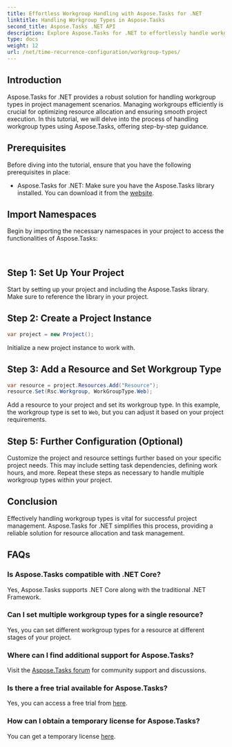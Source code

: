 ```yaml
---
title: Effortless Workgroup Handling with Aspose.Tasks for .NET
linktitle: Handling Workgroup Types in Aspose.Tasks
second_title: Aspose.Tasks .NET API
description: Explore Aspose.Tasks for .NET to effortlessly handle workgroup types in your project. Optimize resource allocation and enhance project management.
type: docs
weight: 12
url: /net/time-recurrence-configuration/workgroup-types/
---
```

## Introduction
Aspose.Tasks for .NET provides a robust solution for handling workgroup types in project management scenarios. Managing workgroups efficiently is crucial for optimizing resource allocation and ensuring smooth project execution. In this tutorial, we will delve into the process of handling workgroup types using Aspose.Tasks, offering step-by-step guidance.
## Prerequisites
Before diving into the tutorial, ensure that you have the following prerequisites in place:
- Aspose.Tasks for .NET: Make sure you have the Aspose.Tasks library installed. You can download it from the [website](https://releases.aspose.com/tasks/net/).
## Import Namespaces
Begin by importing the necessary namespaces in your project to access the functionalities of Aspose.Tasks:
```csharp
    
```
## Step 1: Set Up Your Project
Start by setting up your project and including the Aspose.Tasks library. Make sure to reference the library in your project.
## Step 2: Create a Project Instance
```csharp
var project = new Project();
```
Initialize a new project instance to work with.
## Step 3: Add a Resource and Set Workgroup Type
```csharp
var resource = project.Resources.Add("Resource");
resource.Set(Rsc.Workgroup, WorkGroupType.Web);
```
Add a resource to your project and set its workgroup type. In this example, the workgroup type is set to `Web`, but you can adjust it based on your project requirements.
## Step 5: Further Configuration (Optional)
Customize the project and resource settings further based on your specific project needs. This may include setting task dependencies, defining work hours, and more.
Repeat these steps as necessary to handle multiple workgroup types within your project.
## Conclusion
Effectively handling workgroup types is vital for successful project management. Aspose.Tasks for .NET simplifies this process, providing a reliable solution for resource allocation and task management.
## FAQs
### Is Aspose.Tasks compatible with .NET Core?
Yes, Aspose.Tasks supports .NET Core along with the traditional .NET Framework.
### Can I set multiple workgroup types for a single resource?
Yes, you can set different workgroup types for a resource at different stages of your project.
### Where can I find additional support for Aspose.Tasks?
Visit the [Aspose.Tasks forum](https://forum.aspose.com/c/tasks/15) for community support and discussions.
### Is there a free trial available for Aspose.Tasks?
Yes, you can access a free trial from [here](https://releases.aspose.com/).
### How can I obtain a temporary license for Aspose.Tasks?
You can get a temporary license [here](https://purchase.aspose.com/temporary-license/).
